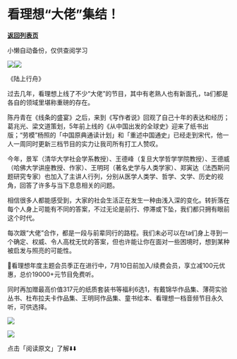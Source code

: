 # 看理想“大佬”集结！

[**返回列表页**](/gzh/看理想)

小懒自动备份，仅供查阅学习

![](https://mmbiz.qpic.cn/mmbiz_png/aP7vrTpXJxRA0ViaNRqia18YGj5LgX4VSibTFXfBlkXZakYUA8yBkEQYYmpmDmxH0IZyeY4oUcOiabiaj1PywxF6StQ/640?wx_fmt=png)![](https://mmbiz.qpic.cn/mmbiz_jpg/aP7vrTpXJxRxhAS2sAA9XevHtD95wDt1QgthSmmuoTaUxS8dl3V3oSY7gvNbBzib38pYad59fEcGwrEX4IRlVEA/640?wx_fmt=jpeg&from;=appmsg)

《陆上行舟》

  

过去几年，看理想上线了不少“大佬”的节目，其中有老熟人也有新面孔，ta们都是各自的领域里堪称重磅的存在。

  

陈丹青在《线条的盛宴》之后，来到《写作者说》回观了自己十年的表达和经历；葛兆光、梁文道策划，5年前上线的《从中国出发的全球史》迎来了纸书出版；“劳模”杨照的「中国原典通读计划」和「重述中国通史」已经走到宋代，他一人一周同时更新三档节目的实力让我司所有打工人赞叹。

  

今年，景军（清华大学社会学系教授）、王德峰（复旦大学哲学学院教授）、王德威（哈佛大学讲座教授、作家）、王明珂（著名史学与人类学家）、郑寅达（法西斯问题研究专家）也加入了主讲人行列，分别从医学人类学、哲学、文学、历史的视角，回答了许多与当下息息相关的问题。

  

相信很多人都能感受到，大家的社会生活正在发生一种由浅入深的变化。转折落在每个人身上可能有不同的答案，不过无论是前行、停滞或下坠，我们都只拥有眼前这个时代。

  

每次跟“大佬”合作，都是一段与前辈同行的路程。我们未必可以在ta们身上寻到一个确定、权威、令人高枕无忧的答案，但也许能让你在面对一些困境时，想到某种被启发与照亮的可能性。

  

🌊看理想年度主题会员季正在进行中，7月10日前加入/续费会员，享立减100元优惠，总价19000+元节目免费听。  

  

同时再加赠最高价值317元的纸质套装书等福利6选1，有戴锦华作品集、薄荷实验丛书、杜布拉夫卡作品集、王明珂作品集、童书绘本、看理想一档音频节目永久听，可供选择。

  

![](https://mmbiz.qpic.cn/mmbiz_png/aP7vrTpXJxRA0ViaNRqia18YGj5LgX4VSibCtkY28xLiaOEanibJrx7E0bWiaH8tRc0WkaCZ35VoiabPsr0urCBdAzT9Q/640?wx_fmt=other&wxfrom;=5&wx;_lazy=1&wx;_co=1&tp;=webp)

  

![](https://mmbiz.qpic.cn/mmbiz_jpg/aP7vrTpXJxRxhAS2sAA9XevHtD95wDt1GNfZcakFY1icFBhu38PerRvBL7e9ibIUQqZBCQ8B62lF7ibfYxbb5eSZg/640?wx_fmt=jpeg&from;=appmsg)

  

点击「阅读原文」了解⬇️⬇️

